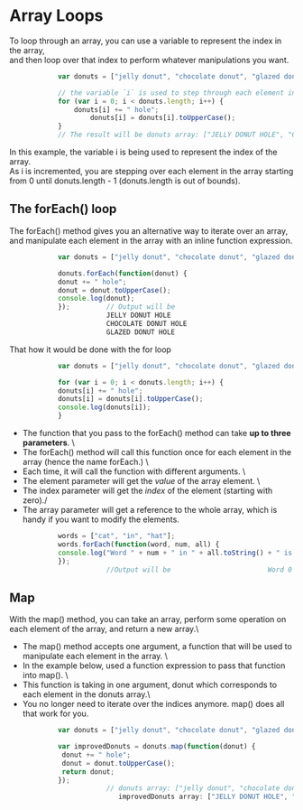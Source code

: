 # Array Loops
To loop through an array, you can use a variable to represent the index in the array,\
 and then loop over that index to perform whatever manipulations you want.
```js
			var donuts = ["jelly donut", "chocolate donut", "glazed donut"];

			// the variable `i` is used to step through each element in the array
			for (var i = 0; i < donuts.length; i++) {
			    donuts[i] += " hole";
    			    donuts[i] = donuts[i].toUpperCase();
			}
			// The result will be donuts array: ["JELLY DONUT HOLE", "CHOCOLATE DONUT HOLE", "GLAZED DONUT HOLE"]
```
In this example, the variable i is being used to represent the index of the array.\
 As i is incremented, you are stepping over each element in the array starting from 0 until donuts.length - 1 (donuts.length is out of bounds).

## The forEach() loop
The forEach() method gives you an alternative way to iterate over an array, \
and manipulate each element in the array with an inline function expression.

```js
			var donuts = ["jelly donut", "chocolate donut", "glazed donut"];

			donuts.forEach(function(donut) {
  			donut += " hole";
  			donut = donut.toUpperCase();
  			console.log(donut);
			});			// Output will be 
						JELLY DONUT HOLE
						CHOCOLATE DONUT HOLE
						GLAZED DONUT HOLE
```
That how it would be done with the for loop 
```js
			var donuts = ["jelly donut", "chocolate donut", "glazed donut"];

			for (var i = 0; i < donuts.length; i++) {
  			donuts[i] += " hole";
  			donuts[i] = donuts[i].toUpperCase();
  			console.log(donuts[i]);
			}
```

- The function that you pass to the forEach() method can take **up to three parameters**. \
- The forEach() method will call this function once for each element in the array (hence the name forEach.) \
- Each time, it will call the function with different arguments. \
- The element parameter will get the *value* of the array element. \
- The index parameter will get the *index* of the element (starting with zero)./
-  The array parameter will get a reference to the whole array, which is handy if you want to modify the elements.
```js
			words = ["cat", "in", "hat"];
			words.forEach(function(word, num, all) {
  			console.log("Word " + num + " in " + all.toString() + " is " + word);
			});
						//Output will be 						Word 0 in cat,in,hat is cat 						Word 1 in cat,in,hat is in 						Word 2 in cat,in,hat is hat```
```
## Map
With the map() method, you can take an array, perform some operation on each element of the array, and return a new array.\
- The map() method accepts one argument, a function that will be used to manipulate each element in the array. \
- In the example below, used a function expression to pass that function into map(). \
- This function is taking in one argument, donut which corresponds to each element in the donuts array.\
- You no longer need to iterate over the indices anymore. map() does all that work for you.
```js
			var donuts = ["jelly donut", "chocolate donut", "glazed donut"];

			var improvedDonuts = donuts.map(function(donut) {
 			 donut += " hole";
 			 donut = donut.toUpperCase();
 			 return donut;
			});
						// donuts array: ["jelly donut", "chocolate donut", "glazed donut"]
						   improvedDonuts array: ["JELLY DONUT HOLE", "CHOCOLATE DONUT HOLE", "GLAZED DONUT HOLE"]
```
